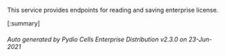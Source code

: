 






This service provides endpoints for reading and saving enterprise license.

[:summary]

###### Auto generated by Pydio Cells Enterprise Distribution v2.3.0 on 23-Jun-2021
